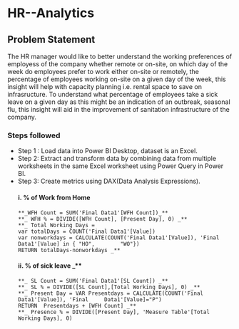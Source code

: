 # HR--Analytics
## Problem Statement
The HR manager would like to better understand the working preferences of employess of the company whether remote or on-site, on which day of the week do employees prefer to work either on-site or remotely, the percentage of employees working on-site on a given day of the week, this insight will help with capacity planning i.e. rental space to save on infrasructure. To understand what percentage of employees take a sick leave on a given day as this might be an indication of an outbreak, seasonal flu, this insight will aid in the improvement of sanitation infrastructure of the company.

### Steps followed 

- Step 1 : Load data into Power BI Desktop, dataset is an Excel.
- Step 2: Extract and transform data by combining data from multiple worksheets in the same Excel worksheet using Power Query in Power BI.
- Step 3: Create metrics using DAX(Data Analysis Expressions).
   #### i. % of Work from Home          
      **_WFH Count = SUM('Final Data1'[WFH Count])_**
      **_ WFH % = DIVIDE([WFH Count], [Present Day], 0) _**
      **_ Total Working Days = 
      var totalDays = COUNT('Final Data1'[Value])
      var nonworkdays = CALCULATE(COUNT('Final Data1'[Value]), 'Final Data1'[Value] in { "HO",        "WO"})
      RETURN totalDays-nonworkdays _**
  #### ii. % of sick leave _**
      **_ SL Count = SUM('Final Data1'[SL Count]) _**
      **_ SL % = DIVIDE([SL Count],[Total Working Days], 0) _**
      **_ Present Day = VAR Presentdays = CALCULATE(COUNT('Final Data1'[Value]), 'Final     Data1'[Value]="P")
      RETURN  Presentdays + [WFH Count] _**
      **_ Presence % = DIVIDE([Present Day], 'Measure Table'[Total Working Days], 0)
    
